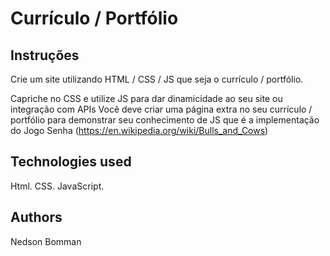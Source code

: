 # Currículo / Portfólio 
## Instruções
Crie um site utilizando HTML / CSS / JS que seja o currículo / portfólio.

Capriche no CSS e utilize JS para dar dinamicidade ao seu site ou integração com APIs
Você deve criar uma página extra no seu currículo / portfólio para demonstrar seu conhecimento de JS que é a implementação do Jogo Senha (https://en.wikipedia.org/wiki/Bulls_and_Cows)

## Technologies used

Html.
CSS.
JavaScript.

## Authors
 Nedson Bomman

